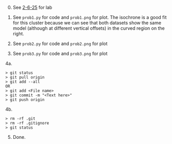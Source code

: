 0. See [2-6-25](https://github.com/Worsleychase/PHYS4840/tree/main/2-6-25) for lab

1. See `prob1.py` for code and `prob1.png` for plot. The isochrone is a good fit for this cluster because we can see that both datasets show the same model (although at different vertical offsets) in the curved region on the right. 

2. See `prob2.py` for code and `prob2.png` for plot

3. See `prob3.py` for code and `prob3.png` for plot

4a. 

    > git status
    > git pull origin
    > git add --all
    OR
    > git add <File name>
    > git commit -m "<Text here>"
    > git push origin

4b. 

    > rm -rf .git
    > rm -rf .gitignore
    > git status

5. Done.
